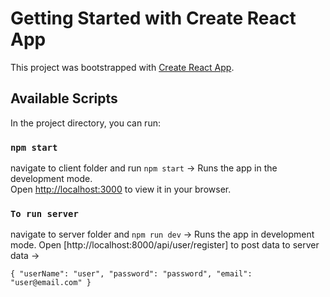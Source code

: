 # Getting Started with Create React App

This project was bootstrapped with [Create React App](https://github.com/facebook/create-react-app).

## Available Scripts

In the project directory, you can run:

### `npm start`

navigate to client folder and run `npm start` -> Runs the app in the development mode.\
Open [http://localhost:3000](http://localhost:3000) to view it in your browser.

### `To run server`

navigate to server folder and `npm run dev` -> Runs the app in development mode.
Open [http://localhost:8000/api/user/register] to post data to server
data -> 

`{
    "userName": "user",
    "password": "password",
    "email": "user@email.com"
}`
